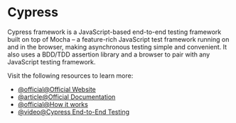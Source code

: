 # Cypress

Cypress framework is a JavaScript-based end-to-end testing framework built on top of Mocha – a feature-rich JavaScript test framework running on and in the browser, making asynchronous testing simple and convenient. It also uses a BDD/TDD assertion library and a browser to pair with any JavaScript testing framework.

Visit the following resources to learn more:

- [@official@Official Website](https://www.cypress.io/)
- [@article@Official Documentation](https://docs.cypress.io/guides/overview/why-cypress#Other)
- [@official@How it works](https://www.cypress.io/how-it-works)
- [@video@Cypress End-to-End Testing](https://www.youtube.com/watch?v=7N63cMKosIE)
